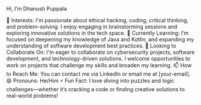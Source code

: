  Hi, I’m Dhanush Puppala

👀 Interests: I'm passionate about ethical hacking, coding, critical thinking, and problem-solving. I enjoy engaging in brainstorming sessions and exploring innovative solutions in the tech space.
🌱 Currently Learning: I’m focused on deepening my knowledge of Java and Kotlin, and expanding my understanding of software development best practices.
💞️ Looking to Collaborate On: I'm eager to collaborate on cybersecurity projects, software development, and technology-driven solutions. I welcome opportunities to work on projects that challenge my skills and broaden my learning.
📫 How to Reach Me: You can contact me via LinkedIn or email me at [your-email].
😄 Pronouns: He/Him
⚡ Fun Fact: I love diving into puzzles and logic challenges—whether it’s cracking a code or finding creative solutions to real-world problems!
